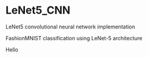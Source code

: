 # LeNet5_CNN
  LeNet5 convolutional neural network implementation

  FashionMNIST classification using LeNet-5 architecture

  
Hello
